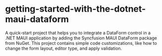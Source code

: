 # getting-started-with-the-dotnet-maui-dataform
A quick-start project that helps you to integrate a DataForm control in a .NET MAUI application by adding the Syncfusion MAUI DataForm package from NuGet. This project contains simple code customizations, like how to change the form layout, editor type, and apply validation.
